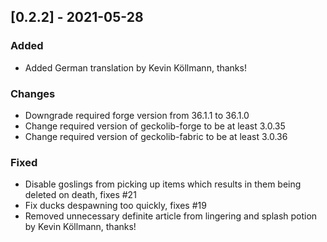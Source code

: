 ## [0.2.2] - 2021-05-28

### Added

- Added German translation by Kevin Köllmann, thanks!

### Changes

- Downgrade required forge version from 36.1.1 to 36.1.0
- Change required version of geckolib-forge to be at least 3.0.35
- Change required version of geckolib-fabric to be at least 3.0.36

### Fixed

- Disable goslings from picking up items which results in them being deleted on death, fixes #21
- Fix ducks despawning too quickly, fixes #19
- Removed unnecessary definite article from lingering and splash potion by Kevin Köllmann, thanks!
